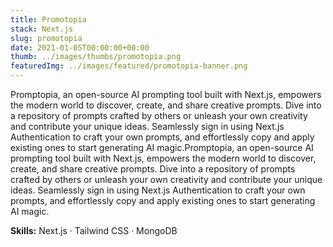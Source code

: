 ```yaml
---
title: Promotopia
stack: Next.js
slug: promotopia
date: 2021-01-05T00:00:00+00:00
thumb: ../images/thumbs/promotopia.png
featuredImg: ../images/featured/promotopia-banner.png
---
```


Promptopia, an open-source AI prompting tool built with Next.js, empowers the modern world to discover, create, and share creative prompts. Dive into a repository of prompts crafted by others or unleash your own creativity and contribute your unique ideas. Seamlessly sign in using Next.js Authentication to craft your own prompts, and effortlessly copy and apply existing ones to start generating AI magic.Promptopia, an open-source AI prompting tool built with Next.js, empowers the modern world to discover, create, and share creative prompts. Dive into a repository of prompts crafted by others or unleash your own creativity and contribute your unique ideas. Seamlessly sign in using Next.js Authentication to craft your own prompts, and effortlessly copy and apply existing ones to start generating AI magic.

<b>Skills:</b> Next.js · Tailwind CSS · MongoDB
